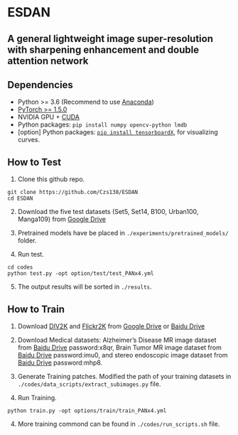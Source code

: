 # ESDAN


## A general lightweight image super-resolution with sharpening enhancement and double attention network

## Dependencies

- Python >= 3.6 (Recommend to use [Anaconda](https://www.anaconda.com/download/#linux))
- [PyTorch >= 1.5.0](https://pytorch.org/)
- NVIDIA GPU + [CUDA](https://developer.nvidia.com/cuda-downloads)
- Python packages: `pip install numpy opencv-python lmdb`
- [option] Python packages: [`pip install tensorboardX`](https://github.com/lanpa/tensorboardX), for visualizing curves.


  
## How to Test
1. Clone this github repo. 
```
git clone https://github.com/Czs138/ESDAN
cd ESDAN
```
2. Download the five test datasets (Set5, Set14, B100, Urban100, Manga109) from [Google Drive](https://drive.google.com/drive/folders/1lsoyAjsUEyp7gm1t6vZI9j7jr9YzKzcF?usp=sharing) 

3. Pretrained models have be placed in `./experiments/pretrained_models/` folder. 

4. Run test. 
```
cd codes
python test.py -opt option/test/test_PANx4.yml
```
5. The output results will be sorted in `./results`. 

## How to Train

1. Download [DIV2K](https://data.vision.ee.ethz.ch/cvl/DIV2K/) and [Flickr2K](https://github.com/LimBee/NTIRE2017) from [Google Drive](https://drive.google.com/drive/folders/1B-uaxvV9qeuQ-t7MFiN1oEdA6dKnj2vW?usp=sharing) or [Baidu Drive](https://pan.baidu.com/s/1CFIML6KfQVYGZSNFrhMXmA)

2. Download Medical datasets: Alzheimer’s Disease MR image dataset from [Baidu Drive](https://pan.baidu.com/s/1LeVbbM8qLECvwwqYmPVjZQ) password:x8qr, Brain Tumor MR image dataset from [Baidu Drive](https://pan.baidu.com/s/1qi3rEJ4Wf6IcXo3F-s9b2A) password:imu0, and stereo endoscopic image dataset from [Baidu Drive](https://pan.baidu.com/s/1zDLADP4OO6AhkWZve7oa8Q) password:mhp8.

4. Generate Training patches. Modified the path of your training datasets in `./codes/data_scripts/extract_subimages.py` file.

5. Run Training.

```
python train.py -opt options/train/train_PANx4.yml
```
4. More training commond can be found in `./codes/run_scripts.sh` file.





